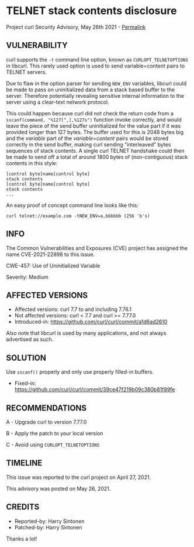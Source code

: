 TELNET stack contents disclosure
================================

Project curl Security Advisory, May 26th 2021 -
[Permalink](https://curl.se/docs/CVE-2021-22898.html)

VULNERABILITY
-------------

curl supports the `-t` command line option, known as `CURLOPT_TELNETOPTIONS`
in libcurl. This rarely used option is used to send variable=content pairs to
TELNET servers.

Due to flaw in the option parser for sending `NEW_ENV` variables, libcurl
could be made to pass on uninitialized data from a stack based buffer to the
server. Therefore potentially revealing sensitive internal information to the
server using a clear-text network protocol.

This could happen because curl did not check the return code from a
`sscanf(command, "%127[^,],%127s")` function invoke correctly, and would leave
the piece of the send buffer uninitialized for the value part if it was
provided longer than 127 bytes. The buffer used for this is 2048 bytes big and
the *variable* part of the *variable=content* pairs would be stored correctly
in the send buffer, making curl sending "interleaved" bytes sequences of stack
contents. A single curl TELNET handshake could then be made to send off a
total of around 1800 bytes of (non-contiguous) stack contents in this style:

    [control byte]name[control byte]
    stack contents
    [control byte]name[control byte]
    stack contents
    ...

An easy proof of concept command line looks like this:

    curl telnet://example.com -tNEW_ENV=a,bbbbbb (256 'b's)

INFO
----

The Common Vulnerabilities and Exposures (CVE) project has assigned the name
CVE-2021-22898 to this issue.

CWE-457: Use of Uninitialized Variable

Severity: Medium

AFFECTED VERSIONS
-----------------

- Affected versions: curl 7.7 to and including 7.76.1
- Not affected versions: curl < 7.7 and curl >= 7.77.0
- Introduced-in: https://github.com/curl/curl/commit/a1d6ad2610

Also note that libcurl is used by many applications, and not always advertised
as such.

SOLUTION
------------

Use `sscanf()` properly and only use properly filled-in buffers.

- Fixed-in: https://github.com/curl/curl/commit/39ce47f219b09c380b81f89fe

RECOMMENDATIONS
--------------

 A - Upgrade curl to version 7.77.0

 B - Apply the patch to your local version

 C - Avoid using `CURLOPT_TELNETOPTIONS`

TIMELINE
--------

This issue was reported to the curl project on April 27, 2021.

This advisory was posted on May 26, 2021.

CREDITS
-------

- Reported-by: Harry Sintonen
- Patched-by: Harry Sintonen

Thanks a lot!
